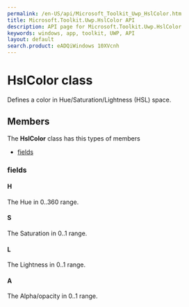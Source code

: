 ```yaml
---
permalink: /en-US/api/Microsoft_Toolkit_Uwp_HslColor.htm
title: Microsoft.Toolkit.Uwp.HslColor API 
description: API page for Microsoft.Toolkit.Uwp.HslColor
keywords: windows, app, toolkit, UWP, API
layout: default
search.product: eADQiWindows 10XVcnh
---
```



# HslColor class

Defines a color in Hue/Saturation/Lightness (HSL) space.

## Members

The **HslColor** class has this types of members

* [fields](#fields)

### fields

#### H

The Hue in 0..360 range.

#### S

The Saturation in 0..1 range.

#### L

The Lightness in 0..1 range.

#### A

The Alpha/opacity in 0..1 range.
